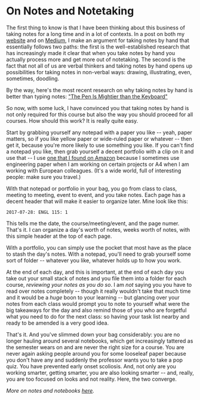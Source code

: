 # On Notes and Notetaking

The first thing to know is that I have been thinking about this business of taking notes for a long time and in a lot of contexts. In a post on both my [website][] and on [Medium][], I make an argument for taking notes by hand that essentially follows two paths: the first is the well-established research that has increasingly made it clear that when you take notes by hand you actually process more and get more out of notetaking. The second is the fact that not all of us are verbal thinkers and taking notes by hand opens up possibilities for taking notes in non-verbal ways: drawing, illustrating, even, sometimes, doodling.

By the way, here's the most recent research on why taking notes by hand is better than typing notes: ["The Pen Is Mightier than the Keyboard"][]

So now, with some luck, I have convinced you that taking notes by hand is not only required for this course but also the way you should proceed for all courses. How should this work? It is really quite easy.

Start by grabbing yourself any notepad with a paper you like -- yeah, paper matters, so if you like yellow paper or wide-ruled paper or whatever -- then get it, because you're more likely to use something you like. If you can't find a notepad you like, then grab yourself a decent portfolio with a clip on it and use that -- I use [one that I found on Amazon][] because I sometimes use engineering paper when I am working on certain projects or A4 when I am working with European colleagues. (It's a wide world, full of interesting people: make sure you travel.)

With that notepad or portfolio in your bag, you go from class to class, meeting to meeting, event to event, and you take notes. Each page has a decent header that will make it easier to organize later. Mine look like this:

    2017-07-28: ENGL 115: 1

This tells me the date, the course/meeting/event, and the page numer. That's it. I can organize a day's worth of notes, weeks worth of notes, with this simple header at the top of each page.

With a portfolio, you can simply use the pocket that most have as the place to stash the day's notes. With a notepad, you'll need to grab yourself some sort of folder -- whatever you like, whatever holds up to how you work.

At the end of each day, and this is important, at the end of each day you take out your small stack of notes and you file them into a folder for each course, *reviewing your notes as you do so*. I am *not* saying you you have to read over notes completely -- though it really wouldn't take that much time and it would be a *huge* boon to your learning -- but glancing over your notes from each class would prompt you to note to yourself what were the big takeaways for the day and also remind those of you who are forgetful what you need to do for the next class: so having your task list nearby and ready to be amended is a very good idea.

That's it. And you've slimmed down your bag considerably: you are no longer hauling around several notebooks, which get increasingly tattered as the semester wears on and are never the right size for a course. You are never again asking people around you for some looseleaf paper because you don't have any and suddenly the professor wants you to take a pop quiz. You have prevented early onset scoliosis. And, not only are you working smarter, getting smarter, you are also looking smarter -- and, really, you are too focused on looks and not reality. Here, the two converge.

*More on notes and notebooks [here](http://johnlaudun.org/20150703-re-notebooks/).*

[website]: http://johnlaudun.org/20150819-notes-by-hand/
[Medium]: https://medium.com/@johnlaudun/why-i-wrote-notes-by-hand-and-you-should-too-492b0377db6a
["The Pen Is Mightier than the Keyboard"]: http://journals.sagepub.com/doi/abs/10.1177/0956797614524581
[one that I found on Amazon]: https://www.amazon.com/gp/product/B01LB7J4YS/
